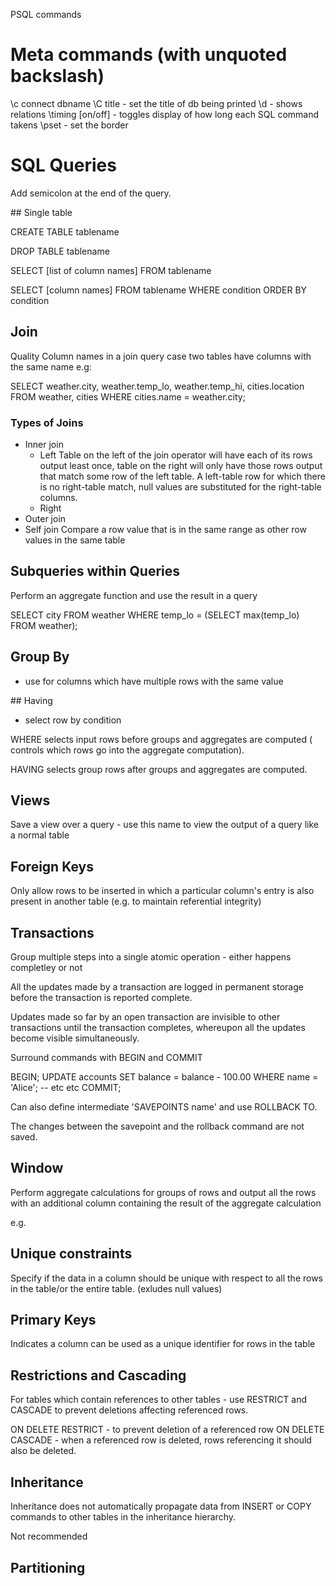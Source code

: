 PSQL commands

# Meta commands (with unquoted backslash)

\c connect dbname
\C title - set the title of db being printed
\d - shows relations
\timing [on/off] - toggles display of how long each SQL command takens
\pset - set the border


# SQL Queries

Add semicolon at the end of the query.

## Single table

CREATE TABLE tablename

DROP TABLE tablename

SELECT [list of column names] FROM tablename

SELECT [column names] FROM tablename
  WHERE condition
  ORDER BY condition

## Join

Quality Column names in a join query case two tables have columns with the same name e.g:

SELECT weather.city, weather.temp_lo, weather.temp_hi, cities.location
    FROM weather, cities
    WHERE cities.name = weather.city;

### Types of Joins

- Inner join
  - Left
     Table on the left of the join operator will have each of its rows output least once, table on the right will only have those rows output that match some row of the left table. A left-table row for which there is no right-table match, null values are substituted for the right-table columns.
  - Right
- Outer join
- Self join
  Compare a row value that is in the same range as other row values in the same table

## Subqueries within Queries

Perform an aggregate function and use the result in a query

SELECT city FROM weather
    WHERE temp_lo = (SELECT max(temp_lo) FROM weather);

## Group By

- use for columns which have multiple rows with the same value

## Having

- select row by condition

WHERE selects input rows before groups and aggregates are computed ( controls which rows go into the aggregate computation).

HAVING selects group rows after groups and aggregates are computed.

## Views

Save a view over a query - use this name to view the output of a query like a normal table

## Foreign Keys

Only allow rows to be inserted in which a particular column's entry is also present in another table (e.g. to maintain referential integrity)

## Transactions

Group multiple steps into a single atomic operation - either happens completley or not

All the updates made by a transaction are logged in permanent storage before the transaction is reported complete.

Updates made so far by an open transaction are invisible to other transactions until the transaction completes, whereupon all the updates become visible simultaneously.

Surround commands with BEGIN and COMMIT

BEGIN;
UPDATE accounts SET balance = balance - 100.00
    WHERE name = 'Alice';
-- etc etc
COMMIT;

Can also define intermediate 'SAVEPOINTS name' and use ROLLBACK TO.

The changes between the savepoint and the rollback command are not saved.


## Window

Perform aggregate calculations for groups of rows and output all the rows with an additional column containing the result of the aggregate calculation

e.g.


## Unique constraints

Specify if the data in a column should be unique with respect to all the rows in the table/or the entire table. (exludes null values)

## Primary Keys

Indicates a column can be used as a unique identifier for rows in the table

## Restrictions and Cascading

For tables which contain references to other tables - use RESTRICT and CASCADE to prevent deletions affecting referenced rows.

ON DELETE RESTRICT  - to prevent deletion of a referenced row
ON DELETE CASCADE - when a referenced row is deleted, rows referencing it should also be deleted.

## Inheritance

Inheritance does not automatically propagate data from INSERT or COPY commands to other tables in the inheritance hierarchy.

Not recommended

## Partitioning 
